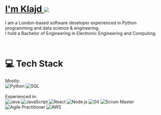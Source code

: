 # [I'm Klajd <img src="https://img.shields.io/badge/linkedin-%230077B5.svg?&style=for-the-badge&logo=linkedin&logoColor=white" />](https://www.linkedin.com/in/klajdkaraj/)

I am a London-based software developer experienced in Python programming and data science & engineering.<br/>
I hold a Bachelor of Engineering in Electronic Engineering and Computing.

<br/>

# 💻 Tech Stack

Mostly:<br/>
![Python](https://img.shields.io/badge/-Python-3776AB?style=flat-square&logo=python&logoColor=white)
![SQL](https://img.shields.io/badge/-SQL-4479A1?style=flat-square&logo=mysql&logoColor=white)<br/><br/>
Experienced in:<br/>
![Java](https://img.shields.io/badge/-Java-007396?style=flat-square&logo=java&logoColor=white)
![JavaScript](https://img.shields.io/badge/-JavaScript-F7DF1E?style=flat-square&logo=javascript&logoColor=black)
![React](https://img.shields.io/badge/-React-61DAFB?style=flat-square&logo=react&logoColor=black)
![Node.js](https://img.shields.io/badge/-Node.js-339933?style=flat-square&logo=node.js&logoColor=white)
![Git](https://img.shields.io/badge/-Git-F05032?style=flat-square&logo=git&logoColor=white)
![Scrum Master](https://img.shields.io/badge/-Scrum_Master-6DB33F?style=flat-square)
![Agile Practitioner](https://img.shields.io/badge/-Agile_Practitioner-2496ED?style=flat-square)
![AWS](https://img.shields.io/badge/-AWS-232F3E?style=flat-square&logo=amazon-aws&logoColor=white)

<!--
**klajddd/klajddd** is a ✨ _special_ ✨ repository because its `README.md` (this file) appears on your GitHub profile.

Here are some ideas to get you started:

- 🔭 I'm currently working on ...
- 🌱 I'm currently learning ...
- 👯 I'm looking to collaborate on ...
- 🤔 I'm looking for help with ...
- 💬 Ask me about ...
- 📫 How to reach me: ...
- 😄 Pronouns: ...
- ⚡ Fun fact: ...
-->
